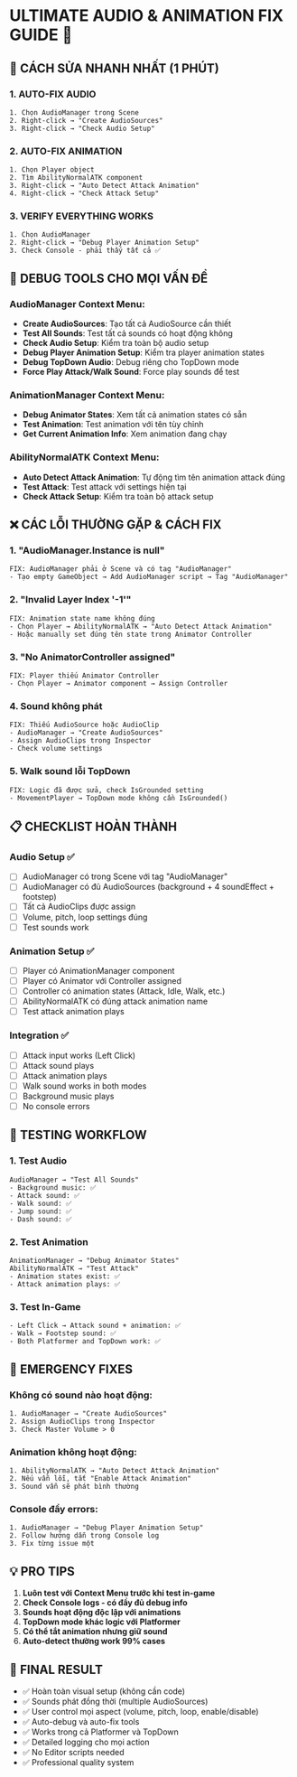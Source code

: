 # ULTIMATE AUDIO & ANIMATION FIX GUIDE 🎯

## 🚀 CÁCH SỬA NHANH NHẤT (1 PHÚT)

### 1. AUTO-FIX AUDIO
```
1. Chọn AudioManager trong Scene
2. Right-click → "Create AudioSources" 
3. Right-click → "Check Audio Setup"
```

### 2. AUTO-FIX ANIMATION
```
1. Chọn Player object
2. Tìm AbilityNormalATK component  
3. Right-click → "Auto Detect Attack Animation"
4. Right-click → "Check Attack Setup"
```

### 3. VERIFY EVERYTHING WORKS
```
1. Chọn AudioManager
2. Right-click → "Debug Player Animation Setup"
3. Check Console - phải thấy tất cả ✅
```

## 🔧 DEBUG TOOLS CHO MỌI VẤN ĐỀ

### AudioManager Context Menu:
- **Create AudioSources**: Tạo tất cả AudioSource cần thiết
- **Test All Sounds**: Test tất cả sounds có hoạt động không
- **Check Audio Setup**: Kiểm tra toàn bộ audio setup
- **Debug Player Animation Setup**: Kiểm tra player animation states
- **Debug TopDown Audio**: Debug riêng cho TopDown mode
- **Force Play Attack/Walk Sound**: Force play sounds để test

### AnimationManager Context Menu:
- **Debug Animator States**: Xem tất cả animation states có sẵn
- **Test Animation**: Test animation với tên tùy chỉnh
- **Get Current Animation Info**: Xem animation đang chạy

### AbilityNormalATK Context Menu:
- **Auto Detect Attack Animation**: Tự động tìm tên animation attack đúng
- **Test Attack**: Test attack với settings hiện tại
- **Check Attack Setup**: Kiểm tra toàn bộ attack setup

## ❌ CÁC LỖI THƯỜNG GẶP & CÁCH FIX

### 1. "AudioManager.Instance is null"
```
FIX: AudioManager phải ở Scene và có tag "AudioManager"
- Tạo empty GameObject → Add AudioManager script → Tag "AudioManager"
```

### 2. "Invalid Layer Index '-1'"
```
FIX: Animation state name không đúng
- Chọn Player → AbilityNormalATK → "Auto Detect Attack Animation"
- Hoặc manually set đúng tên state trong Animator Controller
```

### 3. "No AnimatorController assigned"
```
FIX: Player thiếu Animator Controller
- Chọn Player → Animator component → Assign Controller
```

### 4. Sound không phát
```
FIX: Thiếu AudioSource hoặc AudioClip
- AudioManager → "Create AudioSources"
- Assign AudioClips trong Inspector
- Check volume settings
```

### 5. Walk sound lỗi TopDown
```
FIX: Logic đã được sửa, check IsGrounded setting
- MovementPlayer → TopDown mode không cần IsGrounded()
```

## 📋 CHECKLIST HOÀN THÀNH

### Audio Setup ✅
- [ ] AudioManager có trong Scene với tag "AudioManager"
- [ ] AudioManager có đủ AudioSources (background + 4 soundEffect + footstep)
- [ ] Tất cả AudioClips được assign
- [ ] Volume, pitch, loop settings đúng
- [ ] Test sounds work

### Animation Setup ✅
- [ ] Player có AnimationManager component
- [ ] Player có Animator với Controller assigned
- [ ] Controller có animation states (Attack, Idle, Walk, etc.)
- [ ] AbilityNormalATK có đúng attack animation name
- [ ] Test attack animation plays

### Integration ✅
- [ ] Attack input works (Left Click)
- [ ] Attack sound plays
- [ ] Attack animation plays
- [ ] Walk sound works in both modes
- [ ] Background music plays
- [ ] No console errors

## 🎯 TESTING WORKFLOW

### 1. Test Audio
```
AudioManager → "Test All Sounds"
- Background music: ✅
- Attack sound: ✅  
- Walk sound: ✅
- Jump sound: ✅
- Dash sound: ✅
```

### 2. Test Animation
```
AnimationManager → "Debug Animator States"
AbilityNormalATK → "Test Attack"
- Animation states exist: ✅
- Attack animation plays: ✅
```

### 3. Test In-Game
```
- Left Click → Attack sound + animation: ✅
- Walk → Footstep sound: ✅
- Both Platformer and TopDown work: ✅
```

## 🚨 EMERGENCY FIXES

### Không có sound nào hoạt động:
```
1. AudioManager → "Create AudioSources"
2. Assign AudioClips trong Inspector
3. Check Master Volume > 0
```

### Animation không hoạt động:
```
1. AbilityNormalATK → "Auto Detect Attack Animation"
2. Nếu vẫn lỗi, tắt "Enable Attack Animation"
3. Sound vẫn sẽ phát bình thường
```

### Console đầy errors:
```
1. AudioManager → "Debug Player Animation Setup"
2. Follow hướng dẫn trong Console log
3. Fix từng issue một
```

## 💡 PRO TIPS

1. **Luôn test với Context Menu trước khi test in-game**
2. **Check Console logs - có đầy đủ debug info**
3. **Sounds hoạt động độc lập với animations**
4. **TopDown mode khác logic với Platformer**
5. **Có thể tắt animation nhưng giữ sound**
6. **Auto-detect thường work 99% cases**

## 🎊 FINAL RESULT
- ✅ Hoàn toàn visual setup (không cần code)
- ✅ Sounds phát đồng thời (multiple AudioSources)
- ✅ User control mọi aspect (volume, pitch, loop, enable/disable)
- ✅ Auto-debug và auto-fix tools
- ✅ Works trong cả Platformer và TopDown
- ✅ Detailed logging cho mọi action
- ✅ No Editor scripts needed
- ✅ Professional quality system
